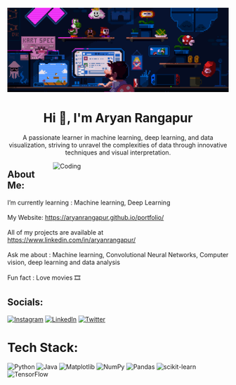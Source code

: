 ![MasterHead](https://github.com/aryanrangapur/aryanrangapur/blob/main/IMG_2092.gif)
<h1 align="center">Hi 👋, I'm Aryan Rangapur</h1>
<p align="center">A passionate learner in machine learning, deep learning, and data visualization, striving to unravel the complexities of data through innovative techniques and visual interpretation.</p>
<img align="right" alt="Coding" width="400" src="https://jeppbautista.files.wordpress.com/2019/03/nural-network-banner.gif">

## About Me:
 I’m currently learning : Machine learning, Deep Learning<br><br>My Website: https://aryanrangapur.github.io/portfolio/ <br><br> All of my projects are available at https://www.linkedin.com/in/aryanrangapur/<br><br> Ask me about : Machine learning, Convolutional Neural Networks, Computer vision, deep learning and data analysis<br><br> Fun fact : Love movies 🎞


## Socials:
[![Instagram](https://img.shields.io/badge/Instagram-%23E4405F.svg?logo=Instagram&logoColor=white)](https://instagram.com/i_aryan71) [![LinkedIn](https://img.shields.io/badge/LinkedIn-%230077B5.svg?logo=linkedin&logoColor=white)](https://www.linkedin.com/in/aryan-rangapur-83834b253/) [![Twitter](https://img.shields.io/badge/Twitter-%231DA1F2.svg?logo=Twitter&logoColor=white)](https://twitter.com/@Aryan_719) 

# Tech Stack:
![Python](https://img.shields.io/badge/python-3670A0?style=flat&logo=python&logoColor=ffdd54) ![Java](https://img.shields.io/badge/java-%23ED8B00.svg?style=flat&logo=openjdk&logoColor=white) ![Matplotlib](https://img.shields.io/badge/Matplotlib-%23ffffff.svg?style=flat&logo=Matplotlib&logoColor=black) ![NumPy](https://img.shields.io/badge/numpy-%23013243.svg?style=flat&logo=numpy&logoColor=white) ![Pandas](https://img.shields.io/badge/pandas-%23150458.svg?style=flat&logo=pandas&logoColor=white) ![scikit-learn](https://img.shields.io/badge/scikit--learn-%23F7931E.svg?style=flat&logo=scikit-learn&logoColor=white) ![TensorFlow](https://img.shields.io/badge/TensorFlow-%23FF6F00.svg?style=flat&logo=TensorFlow&logoColor=white)

